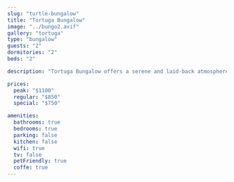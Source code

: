 ```yaml
---
slug: "turtle-bungalow"
title: "Tortuga Bungalow"
image: "../bungo2.avif"
gallery: "tortuga"
type: "bungalow"
guests: "2"
dormitories: "2"
beds: "2"

description: "Tortuga Bungalow offers a serene and laid-back atmosphere with direct access to the beach. Featuring a rustic design, a cozy bedroom, and a spacious private bathroom, it's the ideal choice for couples or solo travelers who want to unwind and enjoy the tranquility of Playa Blanca."

prices:
  peak: "$1100"
  regular: "$850"
  special: "$750"

amenities:
  bathrooms: true
  bedrooms: true
  parking: false
  kitchen: false
  wifi: true
  tv: false
  petFriendly: true
  coffe: true
---
```

